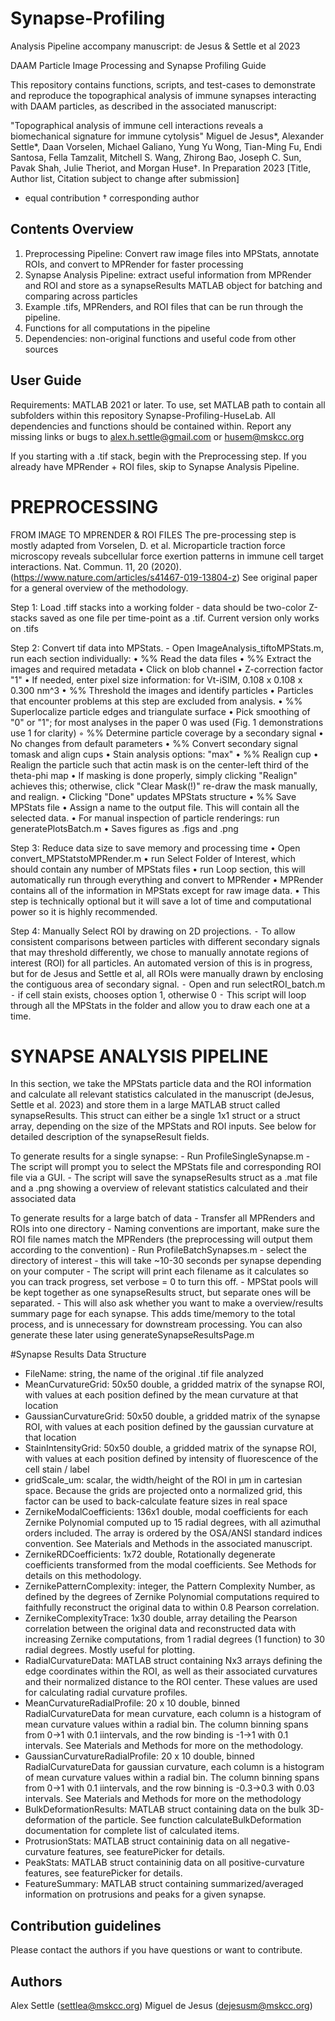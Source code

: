 # Synapse-Profiling
Analysis Pipeline accompany manuscript: de Jesus &amp; Settle et al 2023

DAAM Particle Image Processing and Synapse Profiling Guide

This repository contains functions, scripts, and test-cases to demonstrate and reproduce the topographical analysis of immune synapses interacting with DAAM particles, as described in the associated manuscript: 

"Topographical analysis of immune cell interactions reveals a biomechanical signature for immune cytolysis"
Miguel de Jesus*, Alexander Settle*, Daan Vorselen, Michael Galiano, Yung Yu Wong, Tian-Ming Fu, Endi Santosa, Fella Tamzalit, Mitchell S. Wang, Zhirong Bao, Joseph C. Sun, Pavak Shah, Julie Theriot, and Morgan Huse†.
In Preparation 2023 [Title, Author list, Citation subject to change after submission] 

* equal contribution
† corresponding author


## Contents Overview
1. Preprocessing Pipeline: Convert raw image files into MPStats, annotate ROIs, and convert to MPRender for faster processing
2. Synapse Analysis Pipeline: extract useful information from MPRender and ROI and store as a synapseResults MATLAB object for batching and comparing across particles
3. Example .tifs, MPRenders, and ROI files that can be run through the pipeline. 
4. Functions for all computations in the pipeline
5. Dependencies: non-original functions and useful code from other sources 


## User Guide
Requirements: MATLAB 2021 or later.
To use, set MATLAB path to contain all subfolders within this repository Synapse-Profiling-HuseLab. All dependencies and functions should be contained within. Report any missing links or bugs to alex.h.settle@gmail.com or husem@mskcc.org

If you starting with a .tif stack, begin with the Preprocessing step. If you already have MPRender + ROI files, skip to Synapse Analysis Pipeline.


# PREPROCESSING

FROM IMAGE TO MPRENDER & ROI FILES
The pre-processing step is mostly adapted from Vorselen, D. et al. Microparticle traction force microscopy reveals subcellular force exertion patterns in immune cell target interactions. Nat. Commun. 11, 20 (2020). (https://www.nature.com/articles/s41467-019-13804-z)
See original paper for a general overview of the methodology. 

Step 1: Load .tiff stacks into a working folder
	- data should be two-color Z-stacks saved as one file per time-point as a .tif. Current version only works on .tifs 

Step 2: Convert tif data into MPStats. 
		- Open ImageAnalysis_tiftoMPStats.m, run each section individually:
	•		%% Read the data files
		•	%% Extract the images and required metadata
		•	Click on blob channel
		•	Z-correction factor "1"
		•	If needed, enter pixel size information: for Vt-iSIM, 0.108 x 0.108 x 0.300 nm^3
		•	%% Threshold the images and identify particles
		•	Particles that encounter problems at this step are excluded from analysis. 
		•	%% Superlocalize particle edges and triangulate surface
		•	Pick smoothing of "0" or "1"; for most analyses in the paper 0 was used (Fig. 1 demonstrations use 1 for clarity)
	◦	%% Determine particle coverage by a secondary signal
		•	No changes from default parameters
		•	%% Convert secondary signal tomask and align cups
		•	Stain analysis options: "max"
	•	%% Realign cup
		•	Realign the particle such that actin mask is on the center-left third of the theta-phi map
		•	If masking is done properly, simply clicking "Realign" achieves this; otherwise, click "Clear Mask(!)" re-draw the mask manually, and realign.
		•	Clicking "Done" updates MPStats structure
	•	%% Save MPStats file
		•	Assign a name to the output file. This will contain all the selected data.
		•	For manual inspection of particle renderings: run generatePlotsBatch.m
		•	Saves figures as .figs and .png 
		
Step 3: Reduce data size to save memory and processing time
	•	Open convert_MPStatstoMPRender.m
	•	run Select Folder of Interest, which should contain any number of MPStats files
	•	run Loop section, this will automatically run through everything and convert to MPRender
	•	MPRender contains all of the information in MPStats except for raw image data. 
	•	This step is technically optional but it will save a lot of time and computational power so it is highly recommended.


Step 4: Manually Select ROI by drawing on 2D projections. 
	⁃	To allow consistent comparisons between particles with different secondary signals that may threshold differently, we chose to manually annotate regions of interest (ROI) for all particles. An automated version of this is in progress, but for de Jesus and Settle et al, all ROIs were manually drawn by enclosing the contiguous area of secondary signal. 
	⁃	Open and run selectROI_batch.m
	⁃	if cell stain exists, chooses option 1, otherwise 0
	⁃	This script will loop through all the MPStats in the folder and allow you to draw each one at a time.




# SYNAPSE ANALYSIS PIPELINE
In this section, we take the MPStats particle data and the ROI information and calculate all relevant statistics calculated in the manuscript (deJesus, Settle et al. 2023) and store them in a large MATLAB struct called synapseResults. This struct can either be a single 1x1 struct or a struct array, depending on the size of the MPStats and ROI inputs. See below for detailed description of the synapseResult fields.

To generate results for a single synapse:
	- Run ProfileSingleSynapse.m
		- The script will prompt you to select the MPStats file and corresponding ROI file via a GUI.
		- The script will save the synapseResults struct as a .mat file and a .png showing a overview of relevant statistics calculated and their associated data

To generate results for a large batch of data
	- Transfer all MPRenders and ROIs into one directory
		- Naming conventions are important, make sure the ROI file names match the MPRenders (the preprocessing will output them according to the convention)
	- Run ProfileBatchSynapses.m
		- select the directory of interest
		- this will take ~10-30 seconds per synapse depending on your computer
		- The script will print each filename as it calculates so you can track progress, set verbose = 0 to turn this off. 
		- MPStat pools will be kept together as one synapseResults struct, but separate ones will be separated. 
	- This will also ask whether you want to make a overview/results summary page for each synapse. This adds time/memory to the total process, and is unnecessary for downstream processing. You can also generate these later using generateSynapseResultsPage.m 


#Synapse Results Data Structure
- FileName: string, the name of the original .tif file analyzed
- MeanCurvatureGrid: 50x50 double, a gridded matrix of the synapse ROI, with values at each position defined by the mean curvature at that location
- GaussianCurvatureGrid: 50x50 double, a gridded matrix of the synapse ROI, with values at each position defined by the gaussian curvature at that location
- StainIntensityGrid: 50x50 double, a gridded matrix of the synapse ROI, with values at each position defined by intensity of fluorescence of the cell stain / label
- gridScale_um: scalar, the width/height of the ROI in µm in cartesian space. Because the grids are projected onto a normalized grid, this factor can be used to back-calculate feature sizes in real space
- ZernikeModalCoefficients: 136x1 double, modal coefficients for each Zernike Polynomial computed up to 15 radial degrees, with all azimuthal orders included. The array is ordered by the OSA/ANSI standard indices convention. See Materials and Methods in the associated manuscript. 
- ZernikeRDCoefficients: 1x72 double, Rotationally degenerate coefficients transformed from the modal coefficients. See Methods for details on this methodology.
- ZernikePatternComplexity: integer, the Pattern Complexity Number, as defined by the degrees of Zernike Polynomial computations required to faithfully reconstruct the original data to within 0.8 Pearson correlation. 
- ZernikeComplexityTrace: 1x30 double, array detailing the Pearson correlation between the original data and reconstructed data with increasing Zernike computations, from 1 radial degrees (1 function) to 30 radial degrees. Mostly useful for plotting.
- RadialCurvatureData: MATLAB struct containing Nx3 arrays defining the edge coordinates within the ROI, as well as their associated curvatures and their normalized distance to the ROI center. These values are used for calculating radial curvature profiles.
- MeanCurvatureRadialProfile: 20 x 10 double, binned RadialCurvatureData for mean curvature, each column is a histogram of mean curvature values within a radial bin. The column binning spans from 0->1 with 0.1 iintervals, and the row binding is -1->1 with 0.1 intervals. See Materials and Methods for more on the methodology.
- GaussianCurvatureRadialProfile: 20 x 10 double, binned RadialCurvatureData for gaussian curvature, each column is a histogram of mean curvature values within a radial bin. The column binning spans from 0->1 with 0.1 iintervals, and the row binning is -0.3->0.3 with 0.03 intervals. See Materials and Methods for more on the methodology
- BulkDeformationResults: MATLAB struct containing data on the bulk 3D-deformation of the particle. See function calculateBulkDeformation documentation for complete list of calculated items.
- ProtrusionStats: MATLAB struct containinig data on all negative-curvature features, see featurePicker for details.
- PeakStats: MATLAB struct containinig data on all positive-curvature features, see featurePicker for details.
- FeatureSummary: MATLAB struct containing summarized/averaged information on protrusions and peaks for a given synapse.

## Contribution guidelines
Please contact the authors if you have questions or want to contribute.

## Authors
Alex Settle (settlea@mskcc.org)
Miguel de Jesus (dejesusm@mskcc.org)





